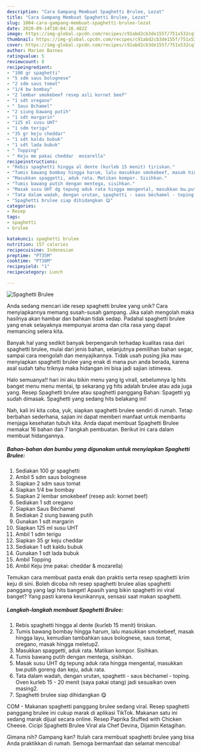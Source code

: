 ```yaml
---
description: "Cara Gampang Membuat Spaghetti Brulee, Lezat"
title: "Cara Gampang Membuat Spaghetti Brulee, Lezat"
slug: 1004-cara-gampang-membuat-spaghetti-brulee-lezat
date: 2020-09-14T10:04:16.482Z
image: https://img-global.cpcdn.com/recipes/c91abd2cb3de155f/751x532cq70/spaghetti-brulee-foto-resep-utama.jpg
thumbnail: https://img-global.cpcdn.com/recipes/c91abd2cb3de155f/751x532cq70/spaghetti-brulee-foto-resep-utama.jpg
cover: https://img-global.cpcdn.com/recipes/c91abd2cb3de155f/751x532cq70/spaghetti-brulee-foto-resep-utama.jpg
author: Marion Barnes
ratingvalue: 5
reviewcount: 8
recipeingredient:
- "100 gr spaghetti"
- "5 sdm saus bolognese"
- "2 sdm saus tomat"
- "1/4 bw bombay"
- "2 lembar smokebeef resep asli kornet beef"
- "1 sdt oregano"
- " Saus Bchamel"
- "2 siung bawang putih"
- "1 sdt margarin"
- "125 ml susu UHT"
- "1 sdm terigu"
- "35 gr keju cheddar"
- "1 sdt kaldu bubuk"
- "1 sdt lada bubuk"
- " Topping"
- " Keju me pakai cheddar  mozarella"
recipeinstructions:
- "Rebis spaghetti hingga al dente (kurleb 15 menit) tiriskan."
- "Tumis bawang bombay hingga harum, lalu masukkan smokebeef, masak hingga layu, kemudian tambahkan saus bolognese, saus tomat, oregano, masak hingga meletup2."
- "Masukkan spaggetti, aduk rata. Matikan kompor. Sisihkan."
- "Tumis bawang putih dengan mentega, sisihkan."
- "Masak susu UHT dg tepung aduk rata hingga mengental, masukkan bw.putih goreng dan keju, aduk rata."
- "Tata dalam wadah, dengan urutan, spaghetti - saus bèchamel - toping. Oven kurleb 15 - 20 menit (saya pakai otang) jadi sesuaikan oven masing2."
- "Spaghetti brulee siap dihidangkan 😋"
categories:
- Resep
tags:
- spaghetti
- brulee

katakunci: spaghetti brulee 
nutrition: 157 calories
recipecuisine: Indonesian
preptime: "PT35M"
cooktime: "PT38M"
recipeyield: "1"
recipecategory: Lunch

---
```



![Spaghetti Brulee](https://img-global.cpcdn.com/recipes/c91abd2cb3de155f/751x532cq70/spaghetti-brulee-foto-resep-utama.jpg)

Anda sedang mencari ide resep spaghetti brulee yang unik? Cara menyiapkannya memang susah-susah gampang. Jika salah mengolah maka hasilnya akan hambar dan bahkan tidak sedap. Padahal spaghetti brulee yang enak selayaknya mempunyai aroma dan cita rasa yang dapat memancing selera kita.

Banyak hal yang sedikit banyak berpengaruh terhadap kualitas rasa dari spaghetti brulee, mulai dari jenis bahan, selanjutnya pemilihan bahan segar, sampai cara mengolah dan menyajikannya. Tidak usah pusing jika mau menyiapkan spaghetti brulee yang enak di mana pun anda berada, karena asal sudah tahu triknya maka hidangan ini bisa jadi sajian istimewa.

Halo semuanya!! hari ini aku bikin menu yang lg virall, sebelumnya lg hits banget menu menu mentai, tp sekarang yg hits adalah brulee atau ada juga yang. Resep Spaghetti brulee atau spaghetti panggang Bahan: Spagetti yg sudah dimasak. Spaghetti yang sedang hits belakang ini!


Nah, kali ini kita coba, yuk, siapkan spaghetti brulee sendiri di rumah. Tetap berbahan sederhana, sajian ini dapat memberi manfaat untuk membantu menjaga kesehatan tubuh kita. Anda dapat membuat Spaghetti Brulee memakai 16 bahan dan 7 langkah pembuatan. Berikut ini cara dalam membuat hidangannya.

<!--inarticleads1-->

##### Bahan-bahan dan bumbu yang digunakan untuk menyiapkan Spaghetti Brulee:

1. Sediakan 100 gr spaghetti
1. Ambil 5 sdm saus bolognese
1. Siapkan 2 sdm saus tomat
1. Siapkan 1/4 bw bombay
1. Siapkan 2 lembar smokebeef (resep asli: kornet beef)
1. Sediakan 1 sdt oregano
1. Siapkan  Saus Bèchamel
1. Sediakan 2 siung bawang putih
1. Gunakan 1 sdt margarin
1. Siapkan 125 ml susu UHT
1. Ambil 1 sdm terigu
1. Siapkan 35 gr keju cheddar
1. Sediakan 1 sdt kaldu bubuk
1. Gunakan 1 sdt lada bubuk
1. Ambil  Topping
1. Ambil  Keju (me pakai: cheddar &amp; mozarella)


Temukan cara membuat pasta enak dan praktis serta resep spaghetti krim keju di sini. Boleh dicoba nih resep spaghetti brulee alias spaghetti panggang yang lagi hits banget! Apasih yang bikin spaghetti ini viral banget? Yang pasti karena keunikannya, sensasi saat makan spaghetti. 

<!--inarticleads2-->

##### Langkah-langkah membuat Spaghetti Brulee:

1. Rebis spaghetti hingga al dente (kurleb 15 menit) tiriskan.
1. Tumis bawang bombay hingga harum, lalu masukkan smokebeef, masak hingga layu, kemudian tambahkan saus bolognese, saus tomat, oregano, masak hingga meletup2.
1. Masukkan spaggetti, aduk rata. Matikan kompor. Sisihkan.
1. Tumis bawang putih dengan mentega, sisihkan.
1. Masak susu UHT dg tepung aduk rata hingga mengental, masukkan bw.putih goreng dan keju, aduk rata.
1. Tata dalam wadah, dengan urutan, spaghetti - saus bèchamel - toping. Oven kurleb 15 - 20 menit (saya pakai otang) jadi sesuaikan oven masing2.
1. Spaghetti brulee siap dihidangkan 😋


COM - Makanan spaghetti panggang brulee sedang viral. Resep spaghetti panggang brulee ini cukup marak di aplikasi TikTok. Makanan satu ini sedang marak dijual secara online. Resep Paprika Stuffed with Chicken Cheese. Cicipi Spaghetti Brulee Viral ala Chef Devina, Dijamin Ketagihan. 

Gimana nih? Gampang kan? Itulah cara membuat spaghetti brulee yang bisa Anda praktikkan di rumah. Semoga bermanfaat dan selamat mencoba!
